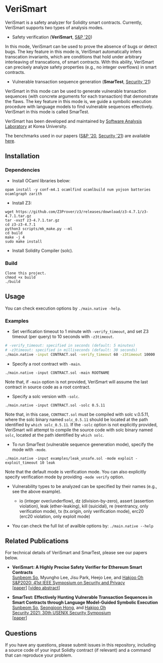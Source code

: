 # VeriSmart
VeriSmart is a safety analyzer for Solidity smart contracts. Currently, VeriSmart supports two types of analysis modes.
- Safety verification (**VeriSmart**, [S&P '20](https://arxiv.org/abs/1908.11227))

In this mode, VeriSmart can be used to prove the absence of bugs or detect bugs. The key feature in this mode is, VeriSmart automatically infers transcation invariants, which are conditions that hold under arbitrary interleaving of transcations, of smart contracts. With this ability, VeriSmart can precisely analyze safety properties (e.g., no integer overflows) in smart contracts.

- Vulnerable transaction sequence generation (**SmarTest**, [Security '21](http://prl.korea.ac.kr/~ssb920/papers/sec21.pdf))

VeriSmart in this mode can be used to generate vulnerable transaction sequences (with concrete arguments for each transaction) that demonstrate the flaws. The key feature in this mode is, we guide a symbolic execution procedure with language models to find vulnerable sequences effectively. VeriSmart in this mode is called SmarTest.

VeriSmart has been developed and maintained by [Software Analysis Laboratory](http://prl.korea.ac.kr/~pronto/home/) at Korea University.

The benchmarks used in our papers ([S&P '20](https://arxiv.org/abs/1908.11227), [Security '21](http://prl.korea.ac.kr/~ssb920/papers/sec21.pdf)) are available [here](https://github.com/kupl/VeriSmart-benchmarks).

## Installation
### Dependencies
- Install OCaml libraries below:
```
opam install -y conf-m4.1 ocamlfind ocamlbuild num yojson batteries ocamlgraph zarith
```

- Install Z3:
```
wget https://github.com/Z3Prover/z3/releases/download/z3-4.7.1/z3-4.7.1.tar.gz
tar -xvzf z3-4.7.1.tar.gz
cd z3-z3-4.7.1
python3 scripts/mk_make.py --ml
cd build
make -j 4
sudo make install
```

- Install Solidity Compiler (solc).

### Build
```
Clone this project.
chmod +x build
./build
```

## Usage
You can check execution options by `./main.native -help`.
### Examples
- Set verification timeout to 1 minute with `-verify_timeout`, and set Z3 timeout (per query) to 10 seconds with `-z3timeout`.
```bash
# -verify_timeout: specified in seconds (default: 5 minutes)
# -z3timeout: specified in milliseconds (default: 30 seconds)
./main.native -input CONTRACT.sol -verify_timeout 60 -z3timeout 10000
```

- Specify a root contract with `-main`.
```
./main.native -input CONTRACT.sol -main ROOTNAME
```
Note that, if `-main` option is not provided, VeriSmart will assume the last contract in source code as a root contract.

- Specify a solc version with `-solc`.
```
./main.native -input CONTRACT.sol -solc 0.5.11
```
Note that, in this case, `CONTRACT.sol` must be compiled with solc v.0.5.11,
where the solc binary named `solc_0.5.11` should be located at the path identified by `which solc_0.5.11`.
If the `-solc` option is not explicitly provided,
VeriSmart will attempt to compile the source code with solc binary named `solc`, located at the path identified by `which solc`.

- To run SmarTest (vulnerable sequence geeneration mode), specify the mode with `-mode`.
```
./main.native -input examples/leak_unsafe.sol -mode exploit -exploit_timeout 10 leak
```
Note that the default mode is verification mode. You can also explicitly specify verification mode by providing `-mode verify` option.

- Vulnerability types to be analyzed can be specified by their names (e.g., see the above example).
  * io (integer over/underflow), dz (division-by-zero), assert (assertion violation), leak (ether-leaking), kill (suicidal), re (reentrancy, only verification mode), tx (tx.origin, only verification mode), erc20 (erc20 violation, only exploit mode)

- You can check the full list of availble options by: `./main.native --help`

## Related Publications
For technical details of VeriSmart and SmarTest, please see our papers below.

* **VeriSmart: A Highly Precise Safety Verifier for Ethereum Smart Contracts** <br/>
  [Sunbeom So](https://sites.google.com/site/sunbeomsoprl/), Myungho Lee, Jisu Park, Heejo Lee, and [Hakjoo Oh](http://prl.korea.ac.kr/~pronto/home/) <br/>
  [S&P2020: 41st IEEE Symposium on Security and Privacy](https://www.ieee-security.org/TC/SP2020/) <br/>
  \[[paper](https://arxiv.org/abs/1908.11227)\] \[[video abstract](https://www.youtube.com/watch?v=OIqjKqVm-F4)\]

* **SmarTest: Effectively Hunting Vulnerable Transaction Sequences in Smart Contracts through Language Model-Guided Symbolic Execution** <br/>
  [Sunbeom So](https://sites.google.com/site/sunbeomsoprl/), [Seongjoon Hong](http://prl.korea.ac.kr/~june/), and [Hakjoo Oh](http://prl.korea.ac.kr/~pronto/home/) <br/>
  [Security 2021: 30th USENIX Security Symposium](https://www.usenix.org/conference/usenixsecurity21) <br/>
  \[[paper](http://prl.korea.ac.kr/~ssb920/papers/sec21.pdf)\]

## Questions
If you have any questions, please submit issues in this repository, including a source code of your input Solidty contract (if relevant) and a command that can reproduce your problem.
